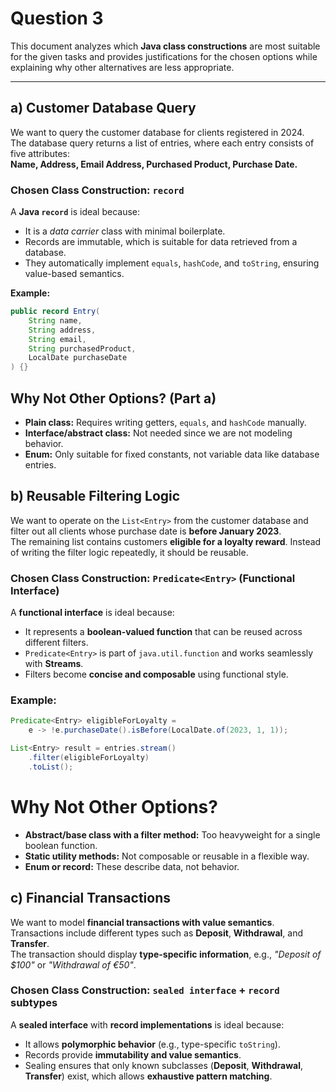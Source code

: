 # Question 3
This document analyzes which **Java class constructions** are most suitable for the given tasks and provides justifications for the chosen options while explaining why other alternatives are less appropriate.

---

## **a) Customer Database Query**

We want to query the customer database for clients registered in 2024.  
The database query returns a list of entries, where each entry consists of five attributes:  
**Name, Address, Email Address, Purchased Product, Purchase Date.**

### **Chosen Class Construction:** `record`

A **Java `record`** is ideal because:
- It is a *data carrier* class with minimal boilerplate.
- Records are immutable, which is suitable for data retrieved from a database.
- They automatically implement `equals`, `hashCode`, and `toString`, ensuring value-based semantics.

**Example:**
```java
public record Entry(
    String name,
    String address,
    String email,
    String purchasedProduct,
    LocalDate purchaseDate
) {}
```

## **Why Not Other Options? (Part a)**

- **Plain class:** Requires writing getters, `equals`, and `hashCode` manually.  
- **Interface/abstract class:** Not needed since we are not modeling behavior.  
- **Enum:** Only suitable for fixed constants, not variable data like database entries.


## **b) Reusable Filtering Logic**

We want to operate on the `List<Entry>` from the customer database and filter out all clients whose purchase date is **before January 2023**.  
The remaining list contains customers **eligible for a loyalty reward**. Instead of writing the filter logic repeatedly, it should be reusable.

### **Chosen Class Construction:** `Predicate<Entry>` (Functional Interface)

A **functional interface** is ideal because:
- It represents a **boolean-valued function** that can be reused across different filters.
- `Predicate<Entry>` is part of `java.util.function` and works seamlessly with **Streams**.
- Filters become **concise and composable** using functional style.

### **Example:**
```java
Predicate<Entry> eligibleForLoyalty =
    e -> !e.purchaseDate().isBefore(LocalDate.of(2023, 1, 1));

List<Entry> result = entries.stream()
    .filter(eligibleForLoyalty)
    .toList();
```
# Why Not Other Options?

- **Abstract/base class with a filter method:** Too heavyweight for a single boolean function.  
- **Static utility methods:** Not composable or reusable in a flexible way.  
- **Enum or record:** These describe data, not behavior.



## **c) Financial Transactions**

We want to model **financial transactions with value semantics**.  
Transactions include different types such as **Deposit**, **Withdrawal**, and **Transfer**.  
The transaction should display **type-specific information**, e.g., *"Deposit of $100"* or *"Withdrawal of €50"*.


### **Chosen Class Construction:** `sealed interface` + `record` subtypes

A **sealed interface** with **record implementations** is ideal because:
- It allows **polymorphic behavior** (e.g., type-specific `toString`).
- Records provide **immutability and value semantics**.
- Sealing ensures that only known subclasses (**Deposit**, **Withdrawal**, **Transfer**) exist, which allows **exhaustive pattern matching**.
